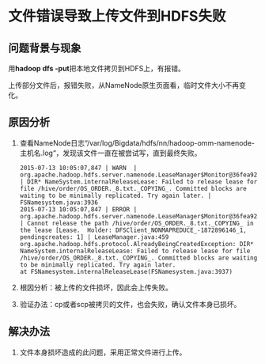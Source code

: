# 文件错误导致上传文件到HDFS失败<a name="ZH-CN_TOPIC_0181713163"></a>

## 问题背景与现象<a name="zh-cn_topic_0167274477_s580642532b2a4a759c7278dbb045c15c"></a>

用**hadoop dfs -put**把本地文件拷贝到HDFS上，有报错。

上传部分文件后，报错失败，从NameNode原生页面看，临时文件大小不再变化。

## 原因分析<a name="zh-cn_topic_0167274477_s941472ebe27045dea37ad9f203246918"></a>

1.  查看NameNode日志“/var/log/Bigdata/hdfs/nn/hadoop-omm-namenode-主机名.log“，发现该文件一直在被尝试写，直到最终失败。

    ```
    2015-07-13 10:05:07,847 | WARN  | org.apache.hadoop.hdfs.server.namenode.LeaseManager$Monitor@36fea922 | DIR* NameSystem.internalReleaseLease: Failed to release lease for file /hive/order/OS_ORDER._8.txt._COPYING_. Committed blocks are waiting to be minimally replicated. Try again later. | FSNamesystem.java:3936
    2015-07-13 10:05:07,847 | ERROR | org.apache.hadoop.hdfs.server.namenode.LeaseManager$Monitor@36fea922 | Cannot release the path /hive/order/OS_ORDER._8.txt._COPYING_ in the lease [Lease.  Holder: DFSClient_NONMAPREDUCE_-1872896146_1, pendingcreates: 1] | LeaseManager.java:459
    org.apache.hadoop.hdfs.protocol.AlreadyBeingCreatedException: DIR* NameSystem.internalReleaseLease: Failed to release lease for file /hive/order/OS_ORDER._8.txt._COPYING_. Committed blocks are waiting to be minimally replicated. Try again later.
    at FSNamesystem.internalReleaseLease(FSNamesystem.java:3937)
    ```

2.  根因分析：被上传的文件损坏，因此会上传失败。
3.  验证办法：cp或者scp被拷贝的文件，也会失败，确认文件本身已损坏。

## 解决办法<a name="zh-cn_topic_0167274477_sea653621d24e44cca813046b469e16a2"></a>

1.  文件本身损坏造成的此问题，采用正常文件进行上传。

